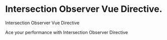 # Intersection Observer Vue Directive.

Intersection Observer Vue Directive

Ace your performance with Intersection Observer Directive
